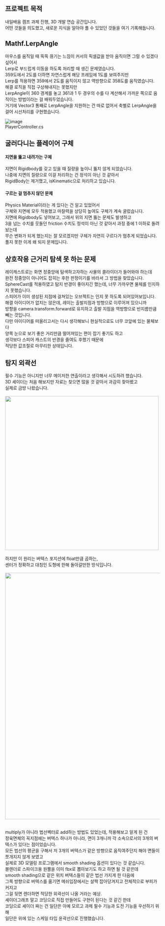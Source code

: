 ## 프로젝트 목적
내일배움 캠프 과제 진행, 3D 개발 연습 공간입니다. </br>
어떤 것들을 의도했고, 새로운 지식을 알아야 풀 수 있었던 것들을 여기 기록해둡니다.

## Mathf.LerpAngle
마우스를 움직일 때 뚝뚝 끊기는 느낌이 커서의 픽셀값을 받아 움직이면 그럴 수 있겠다 싶어서</br>
Lerp로 부드럽게 이동을 하도록 처리할 때 생긴 문제였습니다.</br>
359도에서 2도를 더하면 자연스럽게 해당 프레임에 1도를 보여주지만</br>
Lerp를 적용하면 359에서 2도를 움직이지 않고 역방향으로 358도를 움직였습니다.</br>
해결 로직을 직접 구상해내지는 못했지만</br>
LerpAngle이 360 경계를 놓고 361과 1 두 경우의 수를 다 계산해서 가까운 쪽으로 움직이는 방법이라는 걸 배워두었습니다.</br>
거기에 Vector3 통째로 LerpAngle을 지원하는 건 따로 없어서 축별로 LerpAngle을 걸어 시선처리를 구현했습니다. 

![image](https://github.com/user-attachments/assets/cb35ed53-c81e-497a-b695-b3f458eba04c)</br>
PlayerController.cs



## 굴러다니는 플레이어 구체
#### 지면을 뚫고 내려가는 구체
지면이 Rigidbody를 갖고 있을 때 질량을 높이니 뚫지 않게 되었습니다.</br>
나중에 지면의 질량으로 이걸 처리하는 건 정석이 아닌 것 같아서</br>
RigidBody는 제거했고, isKinematic으로 처리하고 있습니다. </br>


#### 구르는 걸 멈추지 않던 문제
Physics Material이라는 게 있다는 건 알고 있었어서</br>
구체와 지면에 모두 적용했고 마찰력을 상당히 높여도 구체가 계속 굴렀습니다.</br>
지면에 Rigidbody도 넣어보고, 그래서 위의 지면 뚫는 문제도 발생하고</br>
3을 넘는 수치를 웃돌던 friction 수치도 정석이 아닌 것 같아서 과정 중에 1 이하로 돌려놨는데</br>
무슨 변화가 되게 했는지는 잘 모르겠지만 구체가 자연히 구르다가 멈추게 되었습니다.</br>
풀지 못한 이게 왜 되지 문제입니다.

## 상호작용 근거리 탐색 못 하는 문제
레이캐스트로는 화면 정중앙에 탐색하고자하는 사물의 콜라이더가 들어와야 하는데</br>
완전 정중앙이 아니어도 잡히는 후한 판정이기를 바라서 그 방법을 찾았습니다.</br>
SphereCast를 적용하였고 탐지 반경이 좋아지긴 했는데, 너무 가까우면 물체를 인지하지 못했습니다.</br>
스피어가 이미 생성된 지점에 걸쳐있는 오브젝트는 인지 못 하도록 되어있어보입니다.</br>
해결 아이디어가 없지는 않은데, 레이는 출발지점과 방향으로 이루어져 있으니까</br>
방향을 camera.transform.forward로 유지하고 출발 지점을 역방향으로 반지름만큼 빼는 것입니다.</br>
다만 아이디어를 떠올리고서는 다시 생각해보니 현실적으로도 너무 코앞에 있는 물체보다</br>
양쪽 눈으로 보기 좋은 거리만큼 떨어져있는 편이 잡기 좋기도 하고</br>
생각보다 스피어 캐스트의 반경을 줄여도 후했기 때문에</br>
적당한 값조절로 마무리한 상태입니다.

## 탐지 외곽선
필수 기능은 아니지만 너무 메이저한 연출이라고 생각해서 시도하려 했습니다. </br>
3D 셰이더는 처음 해보지만 자료는 찾으면 많을 것 같아서 과감히 찾아봤고</br>
실제로 금방 나왔습니다.</br></br>
<img src="https://github.com/user-attachments/assets/e94a089f-260b-43b0-8a76-32666b7587ef" width="500" style="height:auto;" /></br></br>
하지만 이 원리는 버텍스 포지션에 float만큼 곱하는,</br>
센터가 정확하고 대칭인 도형에 한해 돌아갈만한 방식입니다.</br></br>
<img src="https://github.com/user-attachments/assets/45b35369-4e05-46ba-b4a7-5cfdfa5c469e" width="800" style="height:auto;" /></br></br>

multiply가 아니라 법선벡터로 add하는 방법도 있었는데, 적용해보고 알게 된 건</br>
정육면체의 꼭지점에는 버텍스 하나가 아니라, 면이 3개니까 각 소속으로서의 3개의 버텍스가 있다는 점이었습니다.</br>
모든 법선의 평균을 구해서 저 3개의 버텍스가 같은 방향으로 움직여주던지 해야 면들이 쪼개지지 않게 보였고</br>
실제로 3D 모델링 프로그램에서 smooth shading 옵션이 있다는 것 같습니다.</br>
블렌더로 스파이크용 원뿔을 이미 fbx로 뽑아보기도 하고 하면 될 것 같은데</br>
smooth shading으로 같은 위치 버텍스들이 같은 법선 가지게 한 다음에</br>
그쪽 방향으로 버텍스를 옮기면 메쉬입장에서는 살짝 잡아당겨지고 전체적으로 부피가 커지고</br>
그걸 뒷면 렌더하면 적당한 외곽선이 나올 거라는 예상.</br>
셰이더그래프 말고 코딩으로 직접 만들어도 구현이 된다는 것 같긴 한데</br>
코딩으로 셰이더 짜는 건 일단은 아예 모르고 과제 필수 기능과 도전 기능을 우선하기 위해</br>
일단은 위에 있는 스케일 타입 윤곽선으로 진행했습니다.</br>

